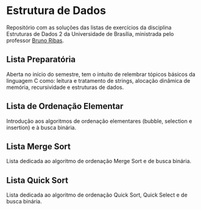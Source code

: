 # Estrutura de Dados

Repositório com as soluções das listas de exercícios da disciplina Estruturas de Dados 2 da Universidade de Brasília, ministrada pelo professor [Bruno Ribas](https://www.brunoribas.com.br/).

## Lista Preparatória

Aberta no início do semestre, tem o intuito de relembrar tópicos básicos da linguagem C como: leitura e tratamento de strings, alocação dinâmica de memória, recursividade e estruturas de dados.

## Lista de Ordenação Elementar

Introdução aos algoritmos de ordenação elementares (bubble, selection e insertion) e à busca binária. 

## Lista Merge Sort

Lista dedicada ao algoritmo de ordenação Merge Sort e de busca binária.

## Lista Quick Sort

Lista dedicada ao algoritmo de ordenação Quick Sort, Quick Select e de busca binária.

